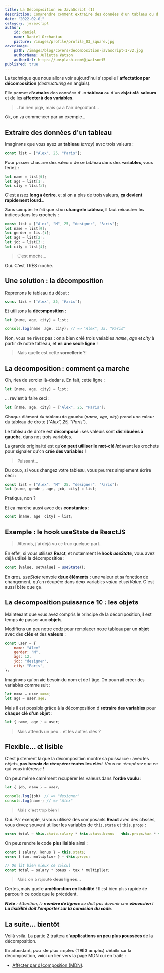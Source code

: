 ```yaml
---
title: La Décomposition en JavaScript (1)
description: Comprendre comment extraire des données d'un tableau ou d'un objet pour créer directement des variables. 
date: "2022-02-01"
category: javascript
author:
    id: daniel
    name: Daniel Orchanian
    picture: /images/profile/profile_03_square.jpg
coverImage:
    path: /images/blog/covers/decomposition-javascript-1-v2.jpg
    authorName: Julietta Watson
    authorUrl: https://unsplash.com/@jwatson95
published: true
---
```


La technique que nous allons voir aujourd'hui s'appelle l'**affectation par décomposition** (_destructuring_ en anglais).

Elle permet d'**extraire** des données d'un **tableau** ou d'un **objet clé-valeurs** et de les **affecter à des variables**.

> J'ai rien pigé, mais ça a l'air dégoûtant...

Ok, on va commencer par un exemple...


## Extraire des données d'un tableau

Imaginons que vous ayez un **tableau** (_array_) avec trois valeurs :

```js
const list = ["Alex", 25, "Paris"];
```

Pour passer chacune des valeurs de ce tableau dans des **variables**, vous feriez :

```js
let name = list[0];
let age = list[1];
let city = list[2];
```

C'est assez **long à écrire**, et si on a plus de trois valeurs, **ça devient rapidement lourd**...

Sans compter le fait que si on **change le tableau**, il faut retoucher les indices dans les crochets :

```js
const list = ["Alex", "M", 25, "designer", "Paris"];
let name = list[0];
let gender = list[1];
let age = list[2];
let job = list[3];
let city = list[4];
```

> C'est moche...

Oui. C'est TRÈS moche.


## Une solution : la décomposition

Reprenons le tableau du début :

```js
const list = ["Alex", 25, "Paris"];
```

Et utilisons la **décomposition** :

```js
let [name, age, city] = list;

console.log(name, age, city); // => "Alex", 25, "Paris"
```

Non, vous ne rêvez pas : on a bien créé trois variables _name_, _age_ et _city_ à partir de notre tableau, et **en une seule ligne** !

> Mais quelle est cette **sorcellerie** ?!


## La décomposition : comment ça marche

Oh, rien de sorcier là-dedans. En fait, cette ligne :

```js
let [name, age, city] = list;
```

... revient à faire ceci :

```js
let [name, age, city] = ["Alex", 25, "Paris"];
```

Chaque élément du tableau de gauche (_name, age, city_) prend une valeur du tableau de droite (_"Alex", 25, "Paris"_).

Le tableau de droite est **décomposé** : ses valeurs sont **distribuées à gauche**, dans nos trois variables.

La grande originalité est qu'**on peut utiliser le mot-clé _let_** avant les crochets pour signaler qu'on **crée des variables** !

> Puissant...

Du coup, si vous changez votre tableau, vous pourrez simplement écrire ceci :

```js
const list = ["Alex", "M", 25, "designer", "Paris"];
let [name, gender, age, job, city] = list;
```

Pratique, non ?

Et ça marche aussi avec des **constantes** :

```js
const [name, age, city] = list;
```


## Exemple : le hook useState de ReactJS

> Attends, j'ai déjà vu ce truc quelque part...

En effet, si vous utilisez **React**, et notamment le **hook _useState_**, vous avez déjà utilisé la décomposition :

```js
const [value, setValue] = useState();
```

En gros, _useState_ renvoie **deux éléments** : une valeur et sa fonction de changement, qu'on récupère dans deux variables _value_ et _setValue_. C'est aussi bête que ça.


## La décomposition puissance 10 : les objets

Maintenant que vous avez compris le principe de la décomposition, il est temps de passer aux **objets**.

Modifions un peu notre code pour remplacer notre tableau par un **objet** avec des **clés** et des **valeurs** :

```js
const user = {
    name: "Alex",
    gender: "M",
    age: 12,
    job: "designer",
    city: "Paris",
};
```

Imaginons qu'on aie besoin du nom et de l'âge. On pourrait créer des variables comme suit :

```js
let name = user.name;
let age = user.age;
```

Mais il est possible grâce à la décomposition d'**extraire des variables** pour **chaque clé d'un objet** :

```js
let { name, age } = user;
```

> Mais attends un peu... et les autres clés ?


## Flexible... et lisible

C'est justement là que la décomposition montre sa puissance : avec les objets, **pas besoin de récupérer toutes les clés** ! Vous ne récupérez que ce qui vous intéresse !

On peut même carrément récupérer les valeurs dans l'**ordre voulu** :

```js
let { job, name } = user;

console.log(job); // => "designer"
console.log(name); // => "Alex"
```

> Mais c'est trop bien !

Oui. Par exemple, si vous utilisez des composants **React** avec des classes, vous devez souvent utiliser les variables de `this.state` et `this.props` :

```js
const total = this.state.salary * this.state.bonus - this.props.tax * this.props.multiplier;
```

On peut rendre le code **plus lisible** ainsi :

```js
const { salary, bonus } = this.state;
const { tax, multiplier } = this.props;

// On lit bien mieux ce calcul
const total = salary * bonus - tax * multiplier;
```

> Mais on a rajouté **deux lignes**...

Certes, mais quelle **amélioration en lisibilité** ! Il est bien plus rapide de parcourir ce code que le précédent.

_**Note** : Attention, le **nombre de lignes** ne doit pas devenir une **obsession** ! **La lisibilité doit l'emporter sur la concision du code**._


## La suite... bientôt

Voilà voilà. La partie 2 traitera d'**applications un peu plus poussées** de la décomposition.

En attendant, pour de plus amples (TRÈS amples) détails sur la décomposition, voici un lien vers la page MDN qui en traite :
- [Affecter par décomposition (MDN)](https://developer.mozilla.org/fr/docs/Web/JavaScript/Reference/Operators/Destructuring_assignment).
